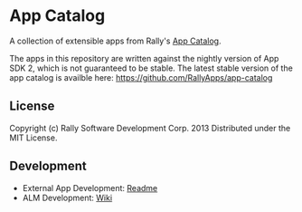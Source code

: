 # App Catalog
A collection of extensible apps from Rally's [App Catalog](https://help.rallydev.com/app-catalog).

The apps in this repository are written against the nightly version of App SDK 2, which is not guaranteed to be stable.
The latest stable version of the app catalog is availble here: https://github.com/RallyApps/app-catalog
## License

Copyright (c) Rally Software Development Corp. 2013 Distributed under the MIT License.

## Development
* External App Development: [Readme](https://github.com/RallyApps/app-catalog/blob/master/README.md)
* ALM Development: [Wiki](https://github.com/RallySoftware/app-catalog/wiki)
